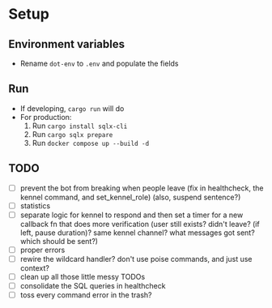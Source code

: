 # Setup

## Environment variables
- Rename `dot-env` to `.env` and populate the fields

## Run
- If developing, `cargo run` will do
- For production: 
    1. Run `cargo install sqlx-cli`
    2. Run `cargo sqlx prepare`
    3. Run `docker compose up --build -d`

## TODO
- [ ] prevent the bot from breaking when people leave (fix in healthcheck, the kennel command, and set_kennel_role) (also, suspend sentence?)
- [ ] statistics
- [ ] separate logic for kennel to respond and then set a timer for a new callback fn that does more verification (user still exists? didn't leave? (if left, pause duration)? same kennel channel? what messages got sent? which should be sent?)
- [ ] proper errors
- [ ] rewire the wildcard handler? don't use poise commands, and just use context?
- [ ] clean up all those little messy TODOs
- [ ] consolidate the SQL queries in healthcheck
- [ ] toss every command error in the trash?